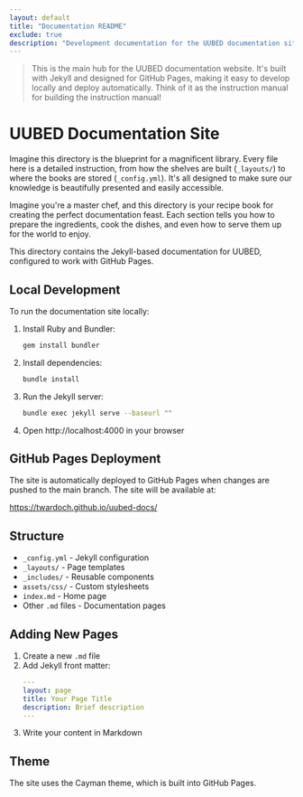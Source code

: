 ```yaml
---
layout: default
title: "Documentation README"
exclude: true
description: "Development documentation for the UUBED documentation site"
---
```


> This is the main hub for the UUBED documentation website. It's built with Jekyll and designed for GitHub Pages, making it easy to develop locally and deploy automatically. Think of it as the instruction manual for building the instruction manual!

# UUBED Documentation Site

Imagine this directory is the blueprint for a magnificent library. Every file here is a detailed instruction, from how the shelves are built (`_layouts/`) to where the books are stored (`_config.yml`). It's all designed to make sure our knowledge is beautifully presented and easily accessible.

Imagine you're a master chef, and this directory is your recipe book for creating the perfect documentation feast. Each section tells you how to prepare the ingredients, cook the dishes, and even how to serve them up for the world to enjoy.

This directory contains the Jekyll-based documentation for UUBED, configured to work with GitHub Pages.

## Local Development

To run the documentation site locally:

1. Install Ruby and Bundler:
   ```bash
   gem install bundler
   ```

2. Install dependencies:
   ```bash
   bundle install
   ```

3. Run the Jekyll server:
   ```bash
   bundle exec jekyll serve --baseurl ""
   ```

4. Open http://localhost:4000 in your browser

## GitHub Pages Deployment

The site is automatically deployed to GitHub Pages when changes are pushed to the main branch. The site will be available at:

https://twardoch.github.io/uubed-docs/

## Structure

- `_config.yml` - Jekyll configuration
- `_layouts/` - Page templates
- `_includes/` - Reusable components
- `assets/css/` - Custom stylesheets
- `index.md` - Home page
- Other `.md` files - Documentation pages

## Adding New Pages

1. Create a new `.md` file
2. Add Jekyll front matter:
   ```yaml
   ---
   layout: page
   title: Your Page Title
   description: Brief description
   ---
   ```
3. Write your content in Markdown

## Theme

The site uses the Cayman theme, which is built into GitHub Pages.